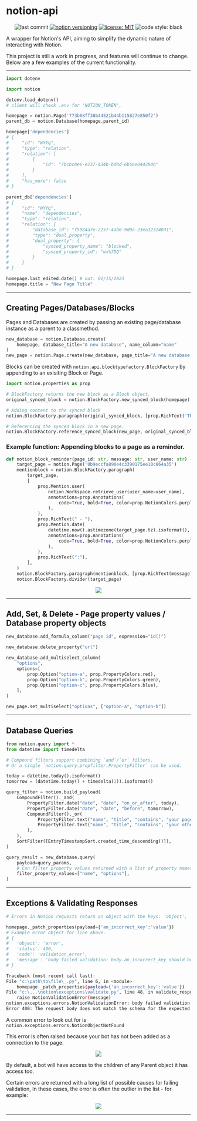 # notion-api

<p align="center">
    <img alt="last commit" src="https://img.shields.io/github/last-commit/ayvi-0001/notion-api?color=%239146ff&style=plastic"></a>
    <a href="https://developers.notion.com/reference/versioning"><img alt="notion versioning" src="https://img.shields.io/static/v1?label=notion-version&message=version-2022--06--28&color=%232e1a00&style=plastic"></a>
    <a href="https://github.com/ayvi-0001/notion-api/blob/main/LICENSE"><img alt="license: MIT" src="https://img.shields.io/static/v1?label=license&message=MIT&color=informational&style=plastic"></a>
    <img alt="code style: black" src="https://img.shields.io/static/v1?label=code%20style&message=black&color=000000&style=plastic"></a>
</p>

 
A wrapper for Notion's API, aiming to simplify the dynamic nature of interacting with Notion.  

This project is still a work in progress, and features will continue to change. Below are a few examples of the current functionality. 

---
```py
import dotenv

import notion

dotenv.load_dotenv() 
# client will check .env for 'NOTION_TOKEN',

homepage = notion.Page('773b08ff38b44521b44b115827e850f2')
parent_db = notion.Database(homepage.parent_id)

homepage['dependencies']
# {
#     "id": "WYYq",
#     "type": "relation",
#     "relation": [
#         {
#             "id": "7bcbc8e6-e237-434b-bd0d-6b56e044200b"
#         }
#     ],
#     "has_more": false
# }

parent_db['dependencies']
# {
#     "id": "WYYq",
#     "name": "dependencies",
#     "type": "relation",
#     "relation": {
#         "database_id": "f5984a7e-2257-4ab0-9d0a-23ea12324031",
#         "type": "dual_property",
#         "dual_property": {
#             "synced_property_name": "blocked",
#             "synced_property_id": "wx%7DQ"
#         }
#     }
# }

homepage.last_edited.date() # out: 01/15/2023
homepage.title = "New Page Title"
```

---
## Creating Pages/Databases/Blocks
Pages and Databases are created by passing an existing page/database instance as a parent to a classmethod.

```py
new_database = notion.Database.create(
    homepage, database_title="A new database", name_column="name"
)
new_page = notion.Page.create(new_database, page_title="A new database row")
```

Blocks can be created with `notion.api.blocktypefactory.BlockFactory` by appending to an exisiting Block or Page.
```py
import notion.properties as prop

# BlockFactory returns the new block as a Block object.
original_synced_block = notion.BlockFactory.new_synced_block(homepage)

# Adding content to the synced block
notion.BlockFactory.paragraph(original_synced_block, [prop.RichText('This is a synced block.')])

# Referencing the synced block in a new page.
notion.BlockFactory.reference_synced_block(new_page, original_synced_block.id)
```

### Example function: Appending blocks to a page as a reminder.
```py
def notion_block_reminder(page_id: str, message: str, user_name: str) -> None:
    target_page = notion.Page('0b9eccfa890e4c3390175ee10c664a35')
    mentionblock = notion.BlockFactory.paragraph(
        target_page,
        [
            prop.Mention.user(
                notion.Workspace.retrieve_user(user_name=user_name),
                annotations=prop.Annotations(
                    code=True, bold=True, color=prop.NotionColors.purple
                ),
            ),
            prop.RichText(" - "),
            prop.Mention.date(
                datetime.now().astimezone(target_page.tz).isoformat(),
                annotations=prop.Annotations(
                    code=True, bold=True, color=prop.NotionColors.purple_background
                ),
            ),
            prop.RichText(":"),
        ],
    )
    notion.BlockFactory.paragraph(mentionblock, [prop.RichText(message)])
    notion.BlockFactory.divider(target_page)
```

<p align="center">
    <img src="https://raw.githubusercontent.com/ayvi-0001/notion-api/main/images/example_function_reminder.png">  
</p>

---
## Add, Set, & Delete - Page property values / Database property objects

```py
new_database.add_formula_column("page id", expression="id()")

new_database.delete_property("url")

new_database.add_multiselect_column(
    "options",
    options=[
        prop.Option("option-a", prop.PropertyColors.red),
        prop.Option("option-b", prop.PropertyColors.green),
        prop.Option("option-c", prop.PropertyColors.blue),
    ],
)

new_page.set_multiselect("options", ["option-a", "option-b"])
```

---
## Database Queries

```py
from notion.query import *
from datetime import timedelta

# Compound filters support combining `and`/`or` filters.
# Or a single `notion.query.propfilter.PropertyFilter` can be used.

today = datetime.today().isoformat()
tomorrow = (datetime.today() + timedelta(1)).isoformat()

query_filter = notion.build_payload(
    CompoundFilter()._and(
        PropertyFilter.date("date", "date", "on_or_after", today),
        PropertyFilter.date("date", "date", "before", tomorrow),
        CompoundFilter()._or(
            PropertyFilter.text("name", "title", "contains", "your page title"),
            PropertyFilter.text("name", "title", "contains", "your other page title"),
        ),
    ),
    SortFilter([EntryTimestampSort.created_time_descending()]),
)

query_result = new_database.query(
    payload=query_params,
    # Can filter property values returned with a list of property names
    filter_property_values=["name", "options"],
)
```
---

## Exceptions & Validating Responses

```py
# Errors in Notion requests return an object with the keys: 'object', 'status', 'code', and 'message'

homepage._patch_properties(payload={'an_incorrect_key':'value'})
# Example error object for line above..
# {
#   'object': 'error', 
#   'status': 400, 
#   'code': 'validation_error', 
#   'message': 'body failed validation: body.an_incorrect_key should be not present, instead was `"value"`.'
# }
```

```sh
Traceback (most recent call last):
File "c:\path\to\file\_.py", line 6, in <module>
    homepage._patch_properties(payload={'an_incorrect_key':'value'})
File "c:\...\notion\exceptions\validate.py", line 48, in validate_response
    raise NotionValidationError(message)
notion.exceptions.errors.NotionValidationError: body failed validation: body.an_incorrect_key should be not present, instead was `"value"`.
Error 400: The request body does not match the schema for the expected parameters.
```

A common error to look out for is `notion.exceptions.errors.NotionObjectNotFound`  

This error is often raised because your bot has not been added as a connection to the page.  

<p align="center">
    <img src="https://raw.githubusercontent.com/ayvi-0001/notion-api/main/images/directory_add_connections.png">  
</p>

By default, a bot will have access to the children of any Parent object it has access too.

Certain errors are returned with a long list of possible causes for failing validation,
In these cases, the error is often the outlier in the list - for example:

<p align="center">
    <img src="https://raw.githubusercontent.com/ayvi-0001/notion-api/main/images/append_child_block_error.png"> 
</p>

---